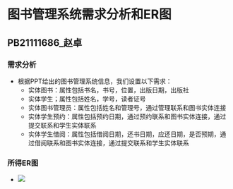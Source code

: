 # 图书管理系统需求分析和ER图
## PB21111686_赵卓

### 需求分析
- 根据PPT给出的图书管理系统信息，我们设置以下需求：
  - 实体图书：属性包括书名，书号，位置，出版日期，出版社
  - 实体学生；属性包括姓名，学号，读者证号
  - 实体图书管理员：属性包括姓名和管理号，通过管理联系和图书实体连接
  - 实体学生预约：属性包括预约日期，通过预约联系和图书实体连接，通过提交联系和学生实体联系
  - 实体学生借阅：属性包括借阅日期，还书日期，应还日期，是否预期，通过借阅联系和图书实体连接，通过提交联系和学生实体联系

### 所得ER图
- ![](c:/Users/86153/Desktop/Database/Lab/Lab2/ER.png)